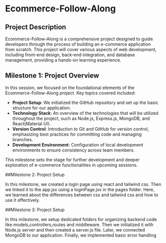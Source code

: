 # Ecommerce-Follow-Along

## Project Description

Ecommerce-Follow-Along is a comprehensive project designed to guide developers through the process of building an e-commerce application from scratch. This project will cover various aspects of web development, including front-end design, back-end integration, and database management, providing a hands-on learning experience.

## Milestone 1: Project Overview

In this session, we focused on the foundational elements of the Ecommerce-Follow-Along project. Key topics covered included:

- **Project Setup**: We initialized the GitHub repository and set up the basic structure for our application.
- **Technology Stack**: An overview of the technologies that will be utilized throughout the project, such as Node.js, Express.js, MongoDB, and React(Material UI).
- **Version Control**: Introduction to Git and GitHub for version control, emphasizing best practices for committing code and managing branches.
- **Development Environment**: Configuration of local development environments to ensure consistency across team members.

This milestone sets the stage for further development and deeper exploration of e-commerce functionalities in upcoming sessions.

##Milestone 2: Project Setup

In this milestone, we created a login page using react and tailwind css. Then we linked it to the app.jsx using a loginPage.jsx in the pages folder. Here, we learned about the differences between css and tailwind css and how to use it effectively.

##Milestone 3: Project Setup

In this milestone, we setup dedicated folders for organizing backend code like models,controllers,routes and middleware. Then we initialized it with Node.js server and then created a server.js file. Later, we connected MongoDB to our application. Finally, we implemented basic error handling
